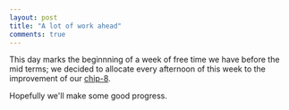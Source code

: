 ```yaml
---
layout: post
title: "A lot of work ahead"
comments: true
---
```


This day marks the beginnning of a week of free time we have before the mid terms;
we decided to allocate every afternoon of this week to the improvement of our
[chip-8](https://github.com/s-society/chip-8).

Hopefully we'll make some good progress.
